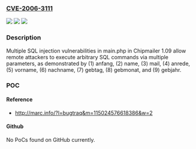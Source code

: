 ### [CVE-2006-3111](https://cve.mitre.org/cgi-bin/cvename.cgi?name=CVE-2006-3111)
![](https://img.shields.io/static/v1?label=Product&message=n%2Fa&color=blue)
![](https://img.shields.io/static/v1?label=Version&message=n%2Fa&color=blue)
![](https://img.shields.io/static/v1?label=Vulnerability&message=n%2Fa&color=brighgreen)

### Description

Multiple SQL injection vulnerabilities in main.php in Chipmailer 1.09 allow remote attackers to execute arbitrary SQL commands via multiple parameters, as demonstrated by (1) anfang, (2) name, (3) mail, (4) anrede, (5) vorname, (6) nachname, (7) gebtag, (8) gebmonat, and (9) gebjahr.

### POC

#### Reference
- http://marc.info/?l=bugtraq&m=115024576618386&w=2

#### Github
No PoCs found on GitHub currently.

